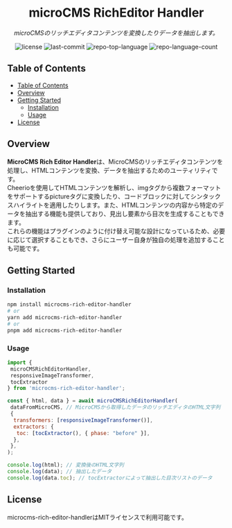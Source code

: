 
<p align="center"><h1 align="center">microCMS RichEditor Handler</h1></p>
<p align="center">
 <em>microCMSのリッチエディタコンテンツを変換したりデータを抽出します。</em>
</p>
<p align="center">
 <img src="https://img.shields.io/github/license/dc7290/microcms-rich-editor-handler?style=default&logo=opensourceinitiative&logoColor=white&color=0080ff" alt="license">
 <img src="https://img.shields.io/github/last-commit/dc7290/microcms-rich-editor-handler?style=default&logo=git&logoColor=white&color=0080ff" alt="last-commit">
 <img src="https://img.shields.io/github/languages/top/dc7290/microcms-rich-editor-handler?style=default&color=0080ff" alt="repo-top-language">
 <img src="https://img.shields.io/github/languages/count/dc7290/microcms-rich-editor-handler?style=default&color=0080ff" alt="repo-language-count">
</p>

## Table of Contents

- [Table of Contents](#table-of-contents)
- [Overview](#overview)
- [Getting Started](#getting-started)
  - [Installation](#installation)
  - [Usage](#usage)
- [License](#license)

## Overview

**MicroCMS Rich Editor Handler**は、MicroCMSのリッチエディタコンテンツを処理し、HTMLコンテンツを変換、データを抽出するためのユーティリティです。  
Cheerioを使用してHTMLコンテンツを解析し、imgタグから複数フォーマットをサポートするpictureタグに変換したり、コードブロックに対してシンタックスハイライトを適用したりします。また、HTMLコンテンツの内容から特定のデータを抽出する機能も提供しており、見出し要素から目次を生成することもできます。  
これらの機能はプラグインのように付け替え可能な設計になっているため、必要に応じて選択することもでき、さらにユーザー自身が独自の処理を追加することも可能です。

## Getting Started

### Installation

```sh
npm install microcms-rich-editor-handler
# or
yarn add microcms-rich-editor-handler
# or
pnpm add microcms-rich-editor-handler
```

### Usage

```js
import {
 microCMSRichEditorHandler,
 responsiveImageTransformer,
 tocExtractor
} from 'microcms-rich-editor-handler';

const { html, data } = await microCMSRichEditorHandler(
 dataFromMicroCMS, // MicroCMSから取得したデータのリッチエディタのHTML文字列
 {
  transformers: [responsiveImageTransformer()],
  extractors: {
   toc: [tocExtractor(), { phase: "before" }],
  },
 },
);

console.log(html); // 変換後のHTML文字列
console.log(data); // 抽出したデータ
console.log(data.toc); // tocExtractorによって抽出した目次リストのデータ
```

## License

microcms-rich-editor-handlerはMITライセンスで利用可能です。
